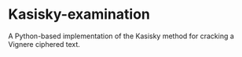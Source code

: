 # Kasisky-examination
A Python-based implementation of the Kasisky method for cracking a Vignere ciphered text.
